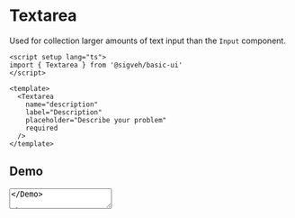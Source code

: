 <script setup lang="ts">
import { ref } from 'vue'
import Textarea from '../../src/components/Textarea.vue'
import Checkbox from '../../src/components/Checkbox.vue'
import Demo from '../components/Demo.vue'

const isDisabled = ref(false)
</script>

# Textarea

Used for collection larger amounts of text input than the `Input` component.

```vue
<script setup lang="ts">
import { Textarea } from '@sigveh/basic-ui'
</script>

<template>
  <Textarea
    name="description"
    label="Description"
    placeholder="Describe your problem"
    required
  />
</template>
```

## Demo

<Demo>
  <template #controls>
    <Checkbox label="Disabled" v-model:checked="isDisabled" />
  </template>
  <Textarea :disabled="isDisabled" name="description" label="Description" placeholder="Describe your problem" required />
</Demo>

## Props

```ts
interface TextareaProps {
  name: string
  resize?: TextareaResize // default vertical
  modelValue?: string
  autoheight?: boolean
  label?: string
  placeholder?: string
  required?: boolean // default false
  size?: TextareaSize
  rows?: number // default 5
  description?: string
  showCount?: boolean
  maxlength?: number
  minlength?: number
}

export type TextareaSize = 'default'
export type TextareaResize = 'none' | 'both' | 'horizontal' | 'vertical'
```

## Slots

- label
- description
